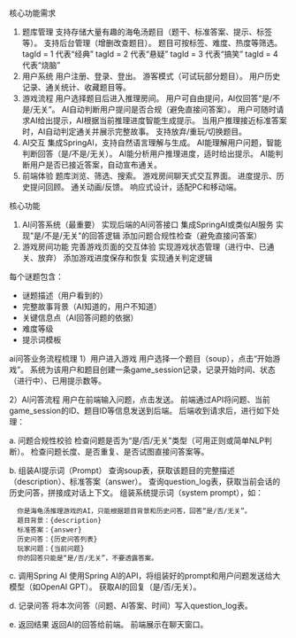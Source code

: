 核心功能需求
1. 题库管理
支持存储大量有趣的海龟汤题目（题干、标准答案、提示、标签等）。
支持后台管理（增删改查题目）。
题目可按标签、难度、热度等筛选。
tagId = 1 代表“经典”
tagId = 2 代表“悬疑”
tagId = 3 代表“搞笑”
tagId = 4 代表“烧脑”
2. 用户系统
用户注册、登录、登出。
游客模式（可试玩部分题目）。
用户历史记录、通关统计、收藏题目等。
3. 游戏流程
用户选择题目后进入推理房间。
用户可自由提问，AI仅回答“是/不是/无关”。
AI自动判断用户提问是否合规（避免直接问答案）。
用户可随时请求AI给出提示，AI根据当前推理进度智能生成提示。
当用户推理接近标准答案时，AI自动判定通关并展示完整故事。
支持放弃/重玩/切换题目。
4. AI交互
集成SpringAI，支持自然语言理解与生成。
AI能理解用户问题，智能判断回答（是/不是/无关）。
AI能分析用户推理进度，适时给出提示。
AI能判断用户是否已接近答案，自动宣布通关。
5. 前端体验
题库浏览、筛选、搜索。
游戏房间聊天式交互界面。
进度提示、历史提问回顾。
通关动画/反馈。
响应式设计，适配PC和移动端。

核心功能
1. AI问答系统（最重要）
实现后端的AI问答接口
集成SpringAI或类似AI服务
实现"是/不是/无关"的回答逻辑
添加问题合规性检查（避免直接问答案）
2. 游戏房间功能
完善游戏页面的交互体验
实现游戏状态管理（进行中、已通关、放弃）
添加游戏进度保存和恢复
实现通关判定逻辑

每个谜题包含：
- 谜题描述（用户看到的）
- 完整故事背景（AI知道的，用户不知道）
- 关键信息点（AI回答问题的依据）
- 难度等级
- 提示词模板


ai问答业务流程梳理
1）用户进入游戏
用户选择一个题目（soup），点击“开始游戏”。
系统为该用户和题目创建一条game_session记录，记录开始时间、状态（进行中）、已用提示数等。

2）AI问答流程
用户在前端输入问题，点击发送。
前端通过API将问题、当前game_session的ID、题目ID等信息发送到后端。
后端收到请求后，进行如下处理：

a. 问题合规性校验
检查问题是否为“是/否/无关”类型（可用正则或简单NLP判断）。
检查问题长度、是否重复、是否试图直接问答案等。

b. 组装AI提示词（Prompt）
查询soup表，获取该题目的完整描述（description）、标准答案（answer）。
查询question_log表，获取当前会话的历史问答，拼接成对话上下文。
组装系统提示词（system prompt），如：
```
  你是海龟汤推理游戏的AI，只能根据题目背景和历史问答，回答“是/否/无关”。
  题目背景：{description}
  标准答案：{answer}
  历史问答：{历史问答列表}
  玩家问题：{当前问题}
  你的回答只能是“是/否/无关”，不要透露答案。
```

c. 调用Spring AI
使用Spring AI的API，将组装好的prompt和用户问题发送给大模型（如OpenAI GPT）。
获取AI的回复（是/否/无关）。

d. 记录问答
将本次问答（问题、AI答案、时间）写入question_log表。

e. 返回结果
返回AI的回答给前端。
前端展示在聊天窗口。